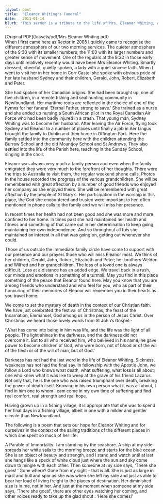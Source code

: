 ```yaml
---
layout: post
title:  "Eleanor Whiting's Funeral"
date:   2011-01-14
blurb: "This sermon is a tribute to the life of Mrs. Eleanor Whiting, a woman of quiet sincere faith, who was a regular at the 9:30 service. She was a nurse, a wife, a mother, and a grandmother. Despite her health challenges in her later years, she maintained her independence and interest in life. The sermon also reflects on the Christian understanding of death and the hope of resurrection."
---
```

[Original PDF](/assets/pdf/Mrs Eleanor Whiting.pdf)    
When I first came here as Rector in 2005 I quickly came to recognise the different atmosphere of our two morning services. The quieter atmosphere of the 9:30 with its smaller numbers; the 11:00 with its larger numbers and greater sense of movement. One of the regulars at the 9:30 in those early days until relatively recently would have been Mrs Eleanor Whiting. Smartly dressed, cheerful, quietly spoken, a lady with a quiet sincere faith. When I went to visit her in her home in Corr Castel she spoke with obvious pride of her late husband Sydney and their children, Gerald, John, Robert, Elizabeth and Peter.

She had spoken of her Canadian origins. She had been brought up, one of five children, in a remote fishing and seal hunting community in Newfoundland. Her maritime roots are reflected in the choice of one of the hymns for her funeral ‘Eternal Father, strong to save.’ She trained as a nurse and she ended up nursing a South African pilot in the Royal Canadian Air Force who had been badly injured in a crash. That young man, Sydney Whiting was to become her husband. After leaving the Air Force, flying took Sydney and Eleanor to a number of places until finally a job in Aer Lingus brought the family to Dublin and their home in Offington Park. Here the family settled into the community here with the children attending the Burrow School and the old Mountjoy School and St Andrews. They also settled into the life of the Parish here, teaching in the Sunday School, singing in the choir.

Eleanor was always very much a family person and even when the family emigrated they were very much to the forefront of her thoughts. There were the trips to Australia to visit them, the regular weekend phone calls. Photos in the house recorded the progress of the various grandchildren. She will be remembered with great affection by a number of good friends who enjoyed her company as she enjoyed theirs. She will be remembered with great affection by the people of St Mary’s. Her participation in the worship in this place, the God she encountered and trusted were important to her, often mentioned in phone calls to the family and we will miss her presence.

In recent times her health had not been good and she was more and more confined to her home. In times past she had maintained her health and fitness and something of that came out in her determination to keep going, maintaining her own independence. And so throughout all this she maintained an interest in all that was going on, getting out whenever she could.

Those of us outside the immediate family circle have come to support with our presence and our prayers those who will miss Eleanor most. We think of her children, Gerald, John, Robert, Elizabeth and Peter; her brothers Weldon and Wilfred and her grandchildren. The loss of a loved one is always difficult. Loss at a distance has an added edge. We travel back in a rush, our minds and emotions in something of a turmoil. May you find in this place something of the peace that Eleanor found here. May you know that you are among friends who understand and who feel for you, who as part of their honouring of their memories of Eleanor will remember you in their hearts as you travel home.

We come to set the mystery of death in the context of our Christian faith. We have just celebrated the festival of Christmas, the feast of the Incarnation, Emmanuel, God among us in the person of Jesus Christ. Over Christmas we heard those lovely words from St John’s Gospel:-

'What has come into being in him was life, and the life was the light of all people. The light shines in the darkness, and the darkness did not overcome it. But to all who received him, who believed in his name, he gave power to become children of God, who were born, not of blood or of the will of the flesh or of the will of man, but of God.'

Darkness has not had the last word in the life of Eleanor Whiting. Sickness, weakness has not had the final say. In fellowship with the Apostle John, we follow a Lord who knows what death, what suffering, what loss is all about; one who knew what it was like to weep at the grave of his friend Lazarus. Not only that, he is the one who was raised triumphant over death, breaking the power of death itself. Knowing in his own person what it was all about, I find in him one to whom I cam come in my own time of suffering and find real comfort, real strength and real hope.

Having grown up in a fishing village, it is appropriate that she was to spend her final days in a fishing village, albeit in one with a milder and gentler climate than Newfoundland.

The following is a poem that sets our hope for Eleanor Whiting and for ourselves in the context of the sailing traditions of the different places in which she spent so much of her life:

A Parable of Immortality.
I am standing by the seashore.
A ship at my side spreads her white sails to the morning breeze and starts for the blue ocean.
She is an object of beauty and strength, and I stand and watch until at last she hangs like a speck of white cloud just where the sun and sky come down to mingle with each other.
Then someone at my side says, ‘There she goes! ‘
Gone where? Gone from my sight - that is all.
She is just as large in mast and hull and spar as she was when she left my side and just as able to bear her load of living freight to the places of destination.
Her diminished size is in me, not in her.
And just at the moment when someone at my side says, ‘There she goes!’,
there are other eyes watching her coming, and other voices ready to take up the glad shout :
‘Here she comes!’
